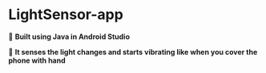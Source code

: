# LightSensor-app

🔴 **Built using Java in Android Studio**
>
🔴 **It senses the light changes and starts vibrating like when you cover the phone with hand**
 
